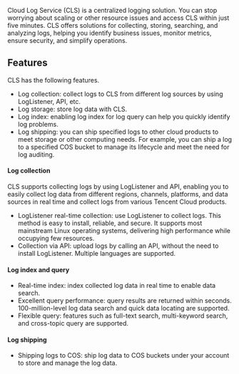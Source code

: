 
Cloud Log Service (CLS) is a centralized logging solution. You can stop worrying about scaling or other resource issues and access CLS within just five minutes. CLS offers solutions for collecting, storing, searching, and analyzing logs, helping you identify business issues, monitor metrics, ensure security, and simplify operations.


## Features
CLS has the following features.

- Log collection: collect logs to CLS from different log sources by using LogListener, API, etc.
- Log storage: store log data with CLS.
- Log index: enabling log index for log query can help you quickly identify log problems.
- Log shipping: you can ship specified logs to other cloud products to meet storage or other computing needs. For example, you can ship a log to a specified COS bucket to manage its lifecycle and meet the need for log auditing.

#### Log collection
CLS supports collecting logs by using LogListener and API, enabling you to easily collect log data from different regions, channels, platforms, and data sources in real time and collect logs from various Tencent Cloud products.
- LogListener real-time collection: use LogListener to collect logs. This method is easy to install, reliable, and secure. It supports most mainstream Linux operating systems, delivering high performance while occupying few resources.
- Collection via API: upload logs by calling an API, without the need to install LogListener. Multiple languages are supported.

#### Log index and query
- Real-time index: index collected log data in real time to enable data search.
- Excellent query performance: query results are returned within seconds. 100-million-level log data search and quick data locating are supported.
- Flexible query: features such as full-text search, multi-keyword search, and cross-topic query are supported.

#### Log shipping
- Shipping logs to COS: ship log data to COS buckets under your account to store and manage the log data.
